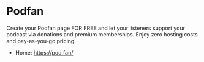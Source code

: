 # Podfan
Create your Podfan page FOR FREE and let your listeners support your podcast via donations and premium memberships. Enjoy zero hosting costs and pay-as-you-go pricing.

* Home: https://pod.fan/
